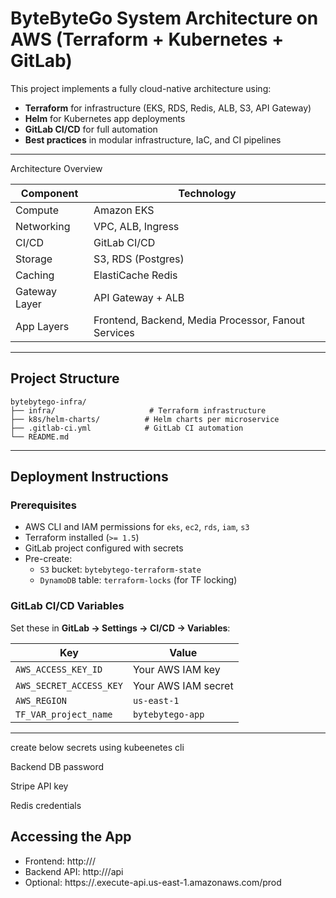 # ByteByteGo System Architecture on AWS (Terraform + Kubernetes + GitLab)



This project implements a fully cloud-native architecture using:
- **Terraform** for infrastructure (EKS, RDS, Redis, ALB, S3, API Gateway)
- **Helm** for Kubernetes app deployments
- **GitLab CI/CD** for full automation
- **Best practices** in modular infrastructure, IaC, and CI pipelines

---

 Architecture Overview

| Component        | Technology         |
|------------------|--------------------|
| Compute          | Amazon EKS         |
| Networking       | VPC, ALB, Ingress  |
| CI/CD            | GitLab CI/CD       |
| Storage          | S3, RDS (Postgres) |
| Caching          | ElastiCache Redis  |
| Gateway Layer    | API Gateway + ALB  |
| App Layers       | Frontend, Backend, Media Processor, Fanout Services

---

##  Project Structure

```
bytebytego-infra/
├── infra/                     # Terraform infrastructure
├── k8s/helm-charts/          # Helm charts per microservice
├── .gitlab-ci.yml            # GitLab CI automation
└── README.md
```

---

## Deployment Instructions

###  Prerequisites

- AWS CLI and IAM permissions for `eks`, `ec2`, `rds`, `iam`, `s3`
- Terraform installed (`>= 1.5`)
- GitLab project configured with secrets
- Pre-create:
  - `S3` bucket: `bytebytego-terraform-state`
  - `DynamoDB` table: `terraform-locks` (for TF locking)

###  GitLab CI/CD Variables

Set these in **GitLab → Settings → CI/CD → Variables**:

| Key                     | Value                        |
|-------------------------|------------------------------|
| `AWS_ACCESS_KEY_ID`     | Your AWS IAM key             |
| `AWS_SECRET_ACCESS_KEY` | Your AWS IAM secret          |
| `AWS_REGION`            | `us-east-1`                  |
| `TF_VAR_project_name`   | `bytebytego-app`             |

---
create  below secrets using kubeenetes cli

Backend DB password

Stripe API key

Redis credentials


## Accessing the App

- Frontend: http://<ALB-DNS>/
- Backend API: http://<ALB-DNS>/api
- Optional: https://<API-GW>.execute-api.us-east-1.amazonaws.com/prod





